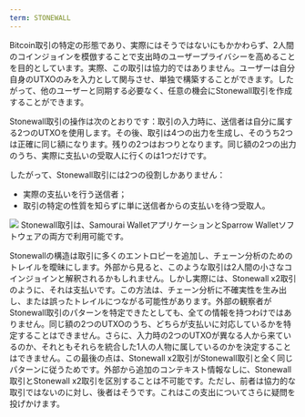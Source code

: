 ```yaml
---
term: STONEWALL
---
```


Bitcoin取引の特定の形態であり、実際にはそうではないにもかかわらず、2人間のコインジョインを模倣することで支出時のユーザープライバシーを高めることを目的としています。実際、この取引は協力的ではありません。ユーザーは自分自身のUTXOのみを入力として関与させ、単独で構築することができます。したがって、他のユーザーと同期する必要なく、任意の機会にStonewall取引を作成することができます。

Stonewall取引の操作は次のとおりです：取引の入力時に、送信者は自分に属する2つのUTXOを使用します。その後、取引は4つの出力を生成し、そのうち2つは正確に同じ額になります。残りの2つはおつりとなります。同じ額の2つの出力のうち、実際に支払いの受取人に行くのは1つだけです。

したがって、Stonewall取引には2つの役割しかありません：
* 実際の支払いを行う送信者；
* 取引の特定の性質を知らずに単に送信者からの支払いを待つ受取人。

![](../../dictionnaire/assets/33.png)
Stonewall取引は、Samourai WalletアプリケーションとSparrow Walletソフトウェアの両方で利用可能です。

Stonewallの構造は取引に多くのエントロピーを追加し、チェーン分析のためのトレイルを曖昧にします。外部から見ると、このような取引は2人間の小さなコインジョインと解釈されるかもしれません。しかし実際には、Stonewall x2取引のように、それは支払いです。この方法は、チェーン分析に不確実性を生み出し、または誤ったトレイルにつながる可能性があります。外部の観察者がStonewall取引のパターンを特定できたとしても、全ての情報を持つわけではありません。同じ額の2つのUTXOのうち、どちらが支払いに対応しているかを特定することはできません。さらに、入力時の2つのUTXOが異なる人から来ているのか、それともそれらを統合した1人の人物に属しているのかを決定することはできません。この最後の点は、Stonewall x2取引がStonewall取引と全く同じパターンに従うためです。外部から追加のコンテキスト情報なしに、Stonewall取引とStonewall x2取引を区別することは不可能です。ただし、前者は協力的な取引ではないのに対し、後者はそうです。これはこの支出についてさらに疑問を投げかけます。